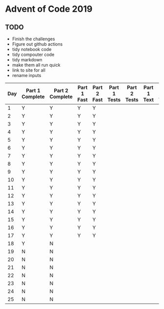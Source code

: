 # Advent of Code 2019

## TODO

* Finish the challenges
* Figure out github actions
* tidy notebook code
* tidy compouter code
* tidy markdown
* make them all run quick
* link to site for all
* rename inputs

| Day | Part 1 Complete | Part 2 Complete | Part 1 Fast | Part 2 Fast | Part 1 Tests | Part 2 Tests | Part 1 Text | Part 2 Text |
|-----|-----------------|-----------------|-------------|-------------|--------------|--------------|-------------|-------------|
| 1   | Y               | Y               | Y           | Y           |
| 2   | Y               | Y               | Y           | Y           |
| 3   | Y               | Y               | Y           | Y           |
| 4   | Y               | Y               | Y           | Y           |
| 5   | Y               | Y               | Y           | Y           |
| 6   | Y               | Y               | Y           | Y           |
| 7   | Y               | Y               | Y           | Y           |
| 8   | Y               | Y               | Y           | Y           |
| 9   | Y               | Y               | Y           | Y           |
| 10  | Y               | Y               | Y           | Y           |
| 11  | Y               | Y               | Y           | Y           |
| 12  | Y               | Y               | Y           | Y           |
| 13  | Y               | Y               | Y           | Y           |
| 14  | Y               | Y               | Y           | Y           |
| 15  | Y               | Y               | Y           | Y           |
| 16  | Y               | Y               | Y           | Y           |
| 17  | Y               | Y               | Y           | Y           |
| 18  | Y               | N               |
| 19  | N               | N               |
| 20  | N               | N               |
| 21  | N               | N               |
| 22  | N               | N               |
| 23  | N               | N               |
| 24  | N               | N               |
| 25  | N               | N               |